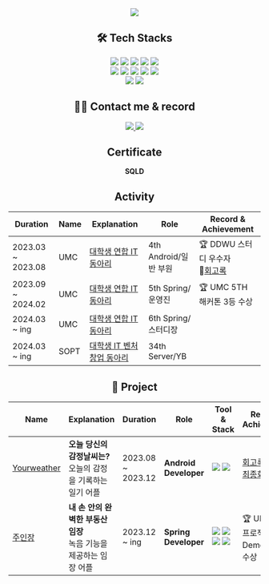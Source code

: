 <div align="center">
    <img src="https://capsule-render.vercel.app/api?type=waving&color=a4b9e5&height=120&text=&animation=&fontColor=687582&fontSize=40" />
</div>
<div align="center">

    
## 🛠️ Tech Stacks
<div align="center">
    <img src="https://img.shields.io/badge/Android-3DDC84?style=flat-square&logo=Android&logoColor=white">
    <img src="https://img.shields.io/badge/Amazon AWS-232F3E?style=flat-square&logo=Amazon AWS&logoColor=white">
    <img src="https://img.shields.io/badge/C-A8B9CC?style=flat-square&logo=C&logoColor=white">
    <img src="https://img.shields.io/badge/Discord-5865F2?style=flat-square&logo=Discord&logoColor=white">
    <img src="https://img.shields.io/badge/Github-181717?style=flat-square&logo=Github&logoColor=white"><br/>
    <img src="https://img.shields.io/badge/Java-007396?style=flat-square&logo=Java&logoColor=white">
    <img src="https://img.shields.io/badge/MySQL-4479A1?style=flat-square&logo=MySQL&logoColor=white">
    <img src="https://img.shields.io/badge/Notion-000000?style=flat-square&logo=Notion&logoColor=white">
    <img src="https://img.shields.io/badge/Oracle-F80000?style=flat-square&logo=Oracle&logoColor=white">
    <img src="https://img.shields.io/badge/Spring-6DB33F?style=flat-square&logo=Spring&logoColor=white"><br/>
    <img src="https://img.shields.io/badge/Spring Boot-6DB33F?style=flat-square&logo=Spring Boot&logoColor=white">
    <img src="https://img.shields.io/badge/Kotlin-7F52FF?style=flat-square&logo=kotlin&logoColor=white&color=%23779C7B"> 
</div>

## 🧑‍💻 Contact me & record
<div align="center">
     <a href="mailto:seojin5565@gmail.com">
        <img src="https://img.shields.io/badge/Gmail-EA4335?style=flat-square&logo=Gmail&logoColor=white&link=mailto:seojin5565@gmail.com">
    </a> 
     <a href="https://velog.io/@seojin5565/posts">
        <img src="https://img.shields.io/badge/Velog-20C997?style=flat-square&logo=Velog&logoColor=white&link=https://velog.io/@seojin5565/posts">
    </a>
</div>

## Certificate
**SQLD**

## Activity
| Duration        | Name | Explanation |    Role               |  Record & Achievement  |
|-------|-------------------|-----------------------------------------------------------|------------------|--------------------------------|
|2023.03 ~ 2023.08| UMC | [대학생 연합 IT 동아리](https://www.makeus.in/umc) | 4th Android/일반 부원 | 🏆 DDWU 스터디 우수자<br>📝[회고록](https://velog.io/@seojin5565/%ED%9A%8C%EA%B3%A0%EB%A1%9DUMC-%EB%8F%99%EB%8D%95%EC%97%AC%EB%8C%80-4%EA%B8%B0%EB%A5%BC-%EB%A7%88%EC%B9%98%EB%A9%B01-%EC%A7%80%EC%9B%90%EB%B6%80%ED%84%B0-%EC%8A%A4%ED%84%B0%EB%94%94%EA%B9%8C%EC%A7%80)|
|2023.09 ~ 2024.02| UMC | [대학생 연합 IT 동아리](https://www.makeus.in/umc) | 5th Spring/운영진 |🏆 UMC 5TH 해커톤 3등 수상|
|2024.03 ~ ing| UMC | [대학생 연합 IT 동아리](https://www.makeus.in/umc) | 6th Spring/스터디장 ||
|2024.03 ~ ing| SOPT | [대학생 IT 벤처 창업 동아리 ](https://www.sopt.org/) | 34th Server/YB ||

## 👯 Project

| Name        | Explanation | Duration   | Role              | Tool & Stack  | Record & Achievement |
|-------------|------------------------------------------------------------------|-------------------------|-------------------|----------------------------------------------------------------|--------------------------------|
| [Yourweather](https://github.com/yourweather) |    **오늘 당신의 감정날씨는?** <br> 오늘의 감정을 기록하는 일기 어플   | 2023.08 ~ 2023.12  | **Android Developer** | <img src="https://img.shields.io/badge/Kotlin-7F52FF?style=flat&logo=kotlin&logoColor=white&color=%23779C7B"> <img src="https://img.shields.io/badge/Android%20Studio-3DDC84?style=flat&logo=androidstudio&logoColor=white&color=%23195C61"> | [회고록](https://velog.io/@seojin5565/UMC-4th%ED%9A%8C%EA%B3%A0%EB%A1%9D) <br>[최종회고록](https://velog.io/@seojin5565/%ED%9A%8C%EA%B3%A0%ED%94%84%EB%A1%9C%EC%A0%9D%ED%8A%B8-UMC-4%EA%B8%B0-%ED%94%84%EB%A1%9C%EC%A0%9D%ED%8A%B8-%EC%B5%9C%EC%A2%85%ED%9A%8C%EA%B3%A0)||
| [주인장](https://github.com/Juinjang) |    **내 손 안의 완벽한 부동산 임장** <br> 녹음 기능을 제공하는 임장 어플   | 2023.12 ~ ing  | **Spring Developer** | <img src="https://img.shields.io/badge/Spring-6DB33F?style=flat-square&logo=Spring&logoColor=white"> <img src="https://img.shields.io/badge/Spring Boot-6DB33F?style=flat-square&logo=Spring Boot&logoColor=white"> <img src="https://img.shields.io/badge/Java-007396?style=flat-square&logo=Java&logoColor=white"> <img src="https://img.shields.io/badge/MySQL-4479A1?style=flat-square&logo=MySQL&logoColor=white">|🏆 UMC 최종 프로젝트 DemoDay 3등 수상|
